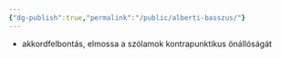```yaml
---
{"dg-publish":true,"permalink":"/public/alberti-basszus/"}
---
```


- akkordfelbontás, elmossa a szólamok kontrapunktikus önállóságát